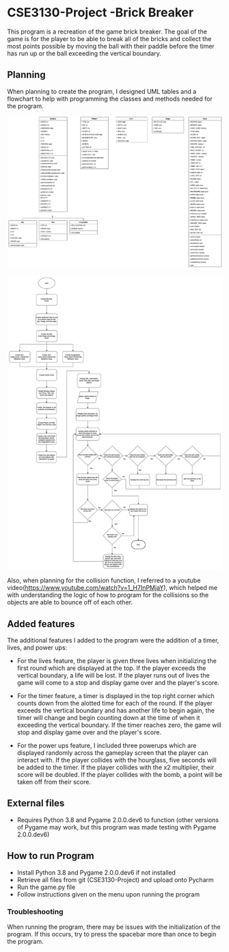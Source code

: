 # CSE3130-Project -Brick Breaker
This program is a recreation of the game brick breaker. The goal of the game is for the player to be able to break all of the bricks and collect the most points possible by moving the ball with their paddle before the timer has run up or the ball exceeding the vertical boundary.

## Planning
When planning to create the program, I designed UML tables and a flowchart to help with programming the classes and methods needed for the program. 

![UML Tables](images/BrickBreakerUML.png)

![Flowchart](images/BrickBreakerFlowchart.png)

Also, when planning for the collision function, I referred to a youtube video(https://www.youtube.com/watch?v=1_H7InPMjaY), which helped me with understanding the logic of how to program for the collisions so the objects are able to bounce off of each other. 

## Added features
The additional features I added to the program were the addition of a timer, lives, and power ups:

- For the lives feature, the player is given three lives when initializing the first round which are displayed at the top. If the player exceeds the vertical boundary, a life will be lost. If the player runs out of lives the game will come to a stop and display game over and the player's score.

- For the timer feature, a timer is displayed in the top right corner which counts down from the alotted time for each of the round. If the player exceeds the vertical boundary and has another life to begin again, the timer will change and begin counting down at the time of when it exceeding the vertical boundary. If the timer reaches zero, the game will stop and display game over and the player's score.

- For the power ups feature, I included three powerups which are displayed randomly across the gameplay screen that the player can interact with. If the player collides with the hourglass, five seconds will be added to the timer. If the player collides with the x2 multiplier, their score will be doubled. If the player collides with the bomb, a point will be taken off from their score.


## External files
- Requires Python 3.8 and Pygame 2.0.0.dev6 to function (other versions of Pygame may work, but this program was made testing with Pygame 2.0.0.dev6)

## How to run Program
- Install Python 3.8 and Pygame 2.0.0.dev6 if not installed
- Retrieve all files from git (CSE3130-Project) and upload onto Pycharm
- Run the game.py file 
- Follow instructions given on the menu upon running the program

### Troubleshooting
When running the program, there may be issues with the initialization of the program. If this occurs, try to press the spacebar more than once to begin the program.